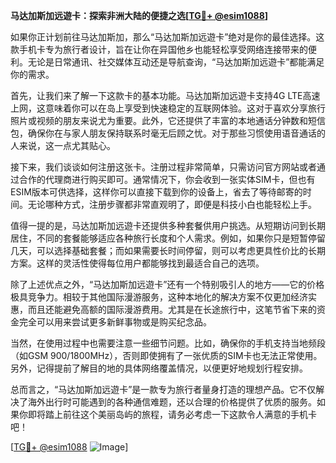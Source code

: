 **马达加斯加远遊卡：探索非洲大陆的便捷之选[[TG💪+ @esim1088](https://t.me/s/esim1088)]**

如果你正计划前往马达加斯加，那么“马达加斯加远遊卡”绝对是你的最佳选择。这款手机卡专为旅行者设计，旨在让你在异国他乡也能轻松享受网络连接带来的便利。无论是日常通讯、社交媒体互动还是导航查询，“马达加斯加远遊卡”都能满足你的需求。

首先，让我们来了解一下这款卡的基本功能。马达加斯加远遊卡支持4G LTE高速上网，这意味着你可以在岛上享受到快速稳定的互联网体验。这对于喜欢分享旅行照片或视频的朋友来说尤为重要。此外，它还提供了丰富的本地通话分钟数和短信包，确保你在与家人朋友保持联系时毫无后顾之忧。对于那些习惯使用语音通话的人来说，这一点尤其贴心。

接下来，我们谈谈如何注册这张卡。注册过程非常简单，只需访问官方网站或者通过合作的代理商进行购买即可。通常情况下，你会收到一张实体SIM卡，但也有ESIM版本可供选择，这样你可以直接下载到你的设备上，省去了等待邮寄的时间。无论哪种方式，注册步骤都非常直观明了，即便是科技小白也能轻松上手。

值得一提的是，马达加斯加远遊卡还提供多种套餐供用户挑选。从短期访问到长期居住，不同的套餐能够适应各种旅行长度和个人需求。例如，如果你只是短暂停留几天，可以选择基础套餐；而如果需要长时间停留，则可以考虑更具性价比的长期方案。这样的灵活性使得每位用户都能够找到最适合自己的选项。

除了上述优点之外，“马达加斯加远遊卡”还有一个特别吸引人的地方——它的价格极具竞争力。相较于其他国际漫游服务，这种本地化的解决方案不仅更加经济实惠，而且还能避免高额的国际漫游费用。尤其是在长途旅行中，这笔节省下来的资金完全可以用来尝试更多新鲜事物或是购买纪念品。

当然，在使用过程中也需要注意一些细节问题。比如，确保你的手机支持当地频段（如GSM 900/1800MHz），否则即使拥有了一张优质的SIM卡也无法正常使用。另外，记得提前了解目的地的具体网络覆盖情况，以便更好地规划行程安排。

总而言之，“马达加斯加远遊卡”是一款专为旅行者量身打造的理想产品。它不仅解决了海外出行时可能遇到的各种通信难题，还以合理的价格提供了优质的服务。如果你即将踏上前往这个美丽岛屿的旅程，请务必考虑一下这款令人满意的手机卡吧！

[[TG💪+ @esim1088](https://t.me/s/esim1088) ![Image](https://i.postimg.cc/4NQfJmqS/Snipaste-2025-05-13-00-14-12.png)]